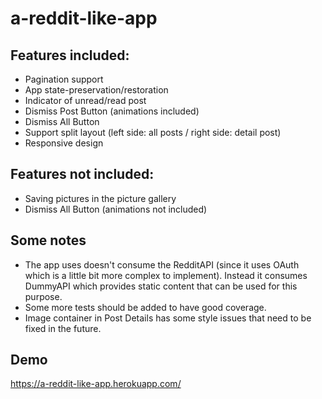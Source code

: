 # a-reddit-like-app

## Features included:
  - Pagination support
  - App state-preservation/restoration
  - Indicator of unread/read post
  - Dismiss Post Button (animations included)
  - Dismiss All Button
  - Support split layout (left side: all posts / right side: detail post)
  - Responsive design

## Features not included:
  - Saving pictures in the picture gallery
  - Dismiss All Button (animations not included)

## Some notes
  - The app uses doesn't consume the RedditAPI (since it uses OAuth which is a little bit more complex to implement). Instead it consumes DummyAPI which provides static content that can be used for this purpose.
  - Some more tests should be added to have good coverage.
  - Image container in Post Details has some style issues that need to be fixed in the future.

 ## Demo
 https://a-reddit-like-app.herokuapp.com/

